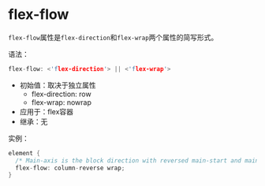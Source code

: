 flex-flow
========

`flex-flow`属性是`flex-direction`和`flex-wrap`两个属性的简写形式。

语法：

```c
flex-flow: <'flex-direction'> || <'flex-wrap'>
```

 - 初始值：取决于独立属性
	 - flex-direction: row
	 - flex-wrap: nowrap
 - 应用于：flex容器
 - 继承：无


实例：

```c
element { 
  /* Main-axis is the block direction with reversed main-start and main-end. Flex items are laid out in multiple lines */
  flex-flow: column-reverse wrap;            
}
```